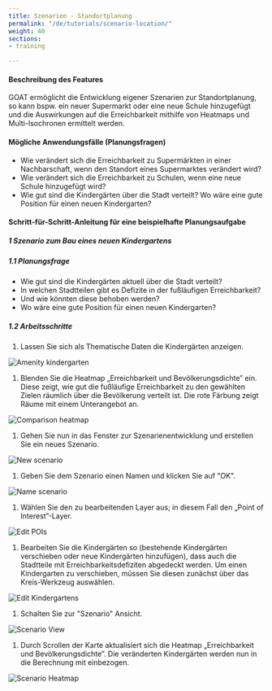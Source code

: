 ```yaml
---
title: Szenarien - Standortplanung
permalink: "/de/tutorials/scenario-location/"
weight: 40
sections:
- training

---
```

#### Beschreibung des Features

GOAT ermöglicht die Entwicklung eigener Szenarien zur Standortplanung, so kann bspw. ein neuer Supermarkt oder eine neue Schule hinzugefügt und die Auswirkungen auf die Erreichbarkeit mithilfe von Heatmaps und Multi-Isochronen ermittelt werden.

#### Mögliche Anwendungsfälle (Planungsfragen)

* Wie verändert sich die Erreichbarkeit zu Supermärkten in einer Nachbarschaft, wenn den Standort eines Supermarktes verändert wird?
* Wie verändert sich die Erreichbarkeit zu Schulen, wenn eine neue Schule hinzugefügt wird?
* Wie gut sind die Kindergärten über die Stadt verteilt? Wo wäre eine gute Position für einen neuen Kindergarten?

#### Schritt-für-Schritt-Anleitung für eine beispielhafte Planungsaufgabe

##### 1 Szenario zum Bau eines neuen Kindergartens

##### 1.1 Planungsfrage

* Wie gut sind die Kindergärten aktuell über die Stadt verteilt?
* In welchen Stadtteilen gibt es Defizite in der fußläufigen Erreichbarkeit?
* Und wie könnten diese behoben werden?
* Wo wäre eine gute Position für einen neuen Kindergarten?

##### 1.2 Arbeitsschritte

1. Lassen Sie sich als Thematische Daten die Kindergärten anzeigen.

<img src="/images/training_materials/Scenario_POIs/kindergarten.webp" alt="Amenity kindergarten" style="max-height:200px;"/>

1. Blenden Sie die Heatmap „Erreichbarkeit und Bevölkerungsdichte” ein. Diese zeigt, wie gut die fußläufige Erreichbarkeit zu den gewählten Zielen räumlich über die Bevölkerung verteilt ist. Die rote Färbung zeigt Räume mit einem Unterangebot an.

![Comparison heatmap](/images/training_materials/Scenario_POIs/walkability_popoulation_index.webp)

1. Gehen Sie nun in das Fenster zur Szenarienentwicklung und erstellen Sie ein neues Szenario.

<img src="/images/training_materials/Scenario_POIs/create_scenario.webp"  alt="New scenario" style="max-height:150px;"/>

1. Geben Sie dem Szenario einen Namen und klicken Sie auf "OK".

<img src="/images/training_materials/Scenario_POIs/name_scenario.webp" alt="Name scenario" style="max-height:200px;"/>

1. Wählen Sie den zu bearbeitenden Layer aus; in diesem Fall den „Point of Interest”-Layer.

<img src="/images/training_materials/Scenario_POIs/PointofInterest.webp" alt="Edit POIs" style="max-height:200px;"/>

1. Bearbeiten Sie die Kindergärten so (bestehende Kindergärten verschieben oder neue Kindergärten hinzufügen), dass auch die Stadtteile mit Erreichbarkeitsdefiziten abgedeckt werden. Um einen Kindergarten zu verschieben, müssen Sie diesen zunächst über das Kreis-Werkzeug auswählen.

<img src="/images/training_materials/Scenario_POIs/circle_tool.webp" alt="Edit Kindergartens" style="max-height:270px;"/>

1. Schalten Sie zur "Szenario" Ansicht.

<img src="/images/training_materials/Scenario_POIs/scenario_heatmap.webp" alt="Scenario View" style="max-height:250px;"/>

1. Durch Scrollen der Karte aktualisiert sich die Heatmap „Erreichbarkeit und Bevölkerungsdichte”. Die veränderten Kindergärten werden nun in die Berechnung mit einbezogen.

![Scenario Heatmap](/images/training_materials/Scenario_POIs/new_kindergarden.webp)